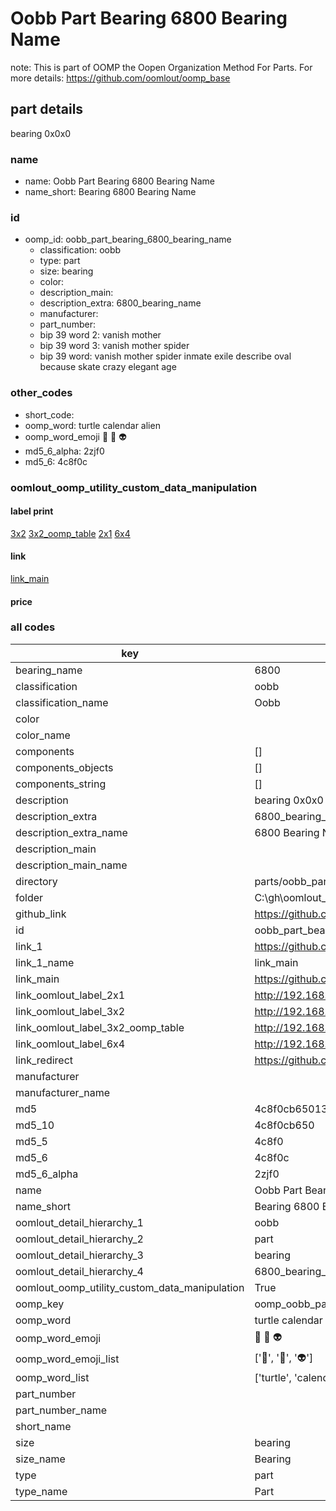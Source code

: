 # Oobb Part Bearing 6800 Bearing Name  

note: This is part of OOMP the Oopen Organization Method For Parts. For more details: https://github.com/oomlout/oomp_base

##  part details
  



bearing 0x0x0



### name
* name: Oobb Part Bearing 6800 Bearing Name
* name_short: Bearing 6800 Bearing Name
### id
* oomp_id: oobb_part_bearing_6800_bearing_name
  * classification: oobb
  * type: part
  * size: bearing
  * color: 
  * description_main: 
  * description_extra: 6800_bearing_name
  * manufacturer: 
  * part_number: 
  * bip 39 word 2: vanish mother
  * bip 39 word 3: vanish mother spider
  * bip 39 word: vanish mother spider inmate exile describe oval because skate crazy elegant age

### other_codes
* short_code: 
* oomp_word: turtle calendar alien
* oomp_word_emoji :turtle: :calendar: :alien:
* md5_6_alpha: 2zjf0
* md5_6: 4c8f0c






### oomlout_oomp_utility_custom_data_manipulation
#### label print
[3x2](http://192.168.1.245:1112/?label=oomp%202zjf0)
[3x2_oomp_table](http://192.168.1.108:1112/?label=oomp%202zjf0)
[2x1](http://192.168.1.242:1112/?label=oomp%202zjf0)
[6x4](http://192.168.1.55:1112/?label=oomp%202zjf0)    

#### link

[link_main](https://github.com/oomlout/oomlout_oobb_version_4_generated_parts/tree/main/navigation_oomp/oobb/part/bearing//6800_bearing_name/part)                              

#### price







### all codes 
| key | value |  
| --- | --- |  
| bearing_name | 6800 |  
| classification | oobb |  
| classification_name | Oobb |  
| color |  |  
| color_name |  |  
| components | [] |  
| components_objects | [] |  
| components_string | [] |  
| description | bearing 0x0x0 |  
| description_extra | 6800_bearing_name |  
| description_extra_name | 6800 Bearing Name |  
| description_main |  |  
| description_main_name |  |  
| directory | parts/oobb_part_bearing_6800_bearing_name |  
| folder | C:\gh\oomlout_oobb_version_4_generated_parts\parts\oobb_part_bearing_6800_bearing_name |  
| github_link | https://github.com/oomlout/oomlout_oomp_part_src/tree/main/parts/oobb_part_bearing_6800_bearing_name |  
| id | oobb_part_bearing_6800_bearing_name |  
| link_1 | https://github.com/oomlout/oomlout_oobb_version_4_generated_parts/tree/main/navigation_oomp/oobb/part/bearing//6800_bearing_name/part |  
| link_1_name | link_main |  
| link_main | https://github.com/oomlout/oomlout_oobb_version_4_generated_parts/tree/main/navigation_oomp/oobb/part/bearing//6800_bearing_name/part |  
| link_oomlout_label_2x1 | http://192.168.1.242:1112/?label=oomp%202zjf0 |  
| link_oomlout_label_3x2 | http://192.168.1.245:1112/?label=oomp%202zjf0 |  
| link_oomlout_label_3x2_oomp_table | http://192.168.1.108:1112/?label=oomp%202zjf0 |  
| link_oomlout_label_6x4 | http://192.168.1.55:1112/?label=oomp%202zjf0 |  
| link_redirect | https://github.com/oomlout/oomlout_oobb_version_4_generated_parts/tree/main/parts/hardware_bearing_6800 |  
| manufacturer |  |  
| manufacturer_name |  |  
| md5 | 4c8f0cb65013d3b4ee27d745a3640f8a |  
| md5_10 | 4c8f0cb650 |  
| md5_5 | 4c8f0 |  
| md5_6 | 4c8f0c |  
| md5_6_alpha | 2zjf0 |  
| name | Oobb Part Bearing 6800 Bearing Name |  
| name_short | Bearing 6800 Bearing Name |  
| oomlout_detail_hierarchy_1 | oobb |  
| oomlout_detail_hierarchy_2 | part |  
| oomlout_detail_hierarchy_3 | bearing |  
| oomlout_detail_hierarchy_4 | 6800_bearing_name |  
| oomlout_oomp_utility_custom_data_manipulation | True |  
| oomp_key | oomp_oobb_part_bearing_6800_bearing_name |  
| oomp_word | turtle calendar alien |  
| oomp_word_emoji | :turtle: :calendar: :alien: |  
| oomp_word_emoji_list | [':turtle:', ':calendar:', ':alien:'] |  
| oomp_word_list | ['turtle', 'calendar', 'alien'] |  
| part_number |  |  
| part_number_name |  |  
| short_name |  |  
| size | bearing |  
| size_name | Bearing |  
| type | part |  
| type_name | Part |  
